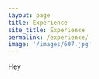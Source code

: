 ```yaml
---
layout: page
title: Experience
site_title: Experience
permalink: /experience/
image: '/images/607.jpg'
---
```


Hey
